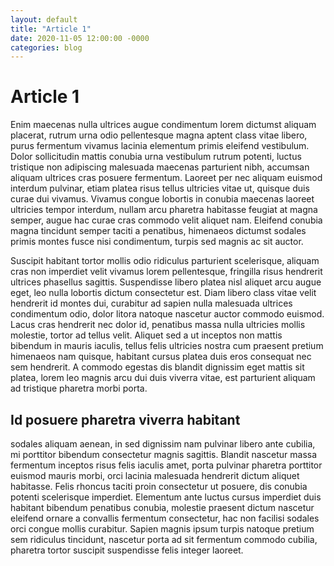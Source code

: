 ```yaml
---
layout: default
title: "Article 1"
date: 2020-11-05 12:00:00 -0000
categories: blog
---
```


# Article 1

Enim maecenas nulla ultrices augue condimentum lorem dictumst aliquam placerat, rutrum urna odio pellentesque magna aptent class vitae libero, purus fermentum vivamus lacinia elementum primis eleifend vestibulum. Dolor sollicitudin mattis conubia urna vestibulum rutrum potenti, luctus tristique non adipiscing malesuada maecenas parturient nibh, accumsan aliquam ultrices cras posuere fermentum. Laoreet per nec aliquam euismod interdum pulvinar, etiam platea risus tellus ultricies vitae ut, quisque duis curae dui vivamus. Vivamus congue lobortis in conubia maecenas laoreet ultricies tempor interdum, nullam arcu pharetra habitasse feugiat at magna semper, augue hac curae cras commodo velit aliquet nam. Eleifend conubia magna tincidunt semper taciti a penatibus, himenaeos dictumst sodales primis montes fusce nisi condimentum, turpis sed magnis ac sit auctor.

Suscipit habitant tortor mollis odio ridiculus parturient scelerisque, aliquam cras non imperdiet velit vivamus lorem pellentesque, fringilla risus hendrerit ultrices phasellus sagittis. Suspendisse libero platea nisl aliquet arcu augue eget, leo nulla lobortis dictum consectetur est. Diam libero class vitae velit hendrerit id montes dui, curabitur ad sapien nulla malesuada ultrices condimentum odio, dolor litora natoque nascetur auctor commodo euismod. Lacus cras hendrerit nec dolor id, penatibus massa nulla ultricies mollis molestie, tortor ad tellus velit. Aliquet sed a ut inceptos non mattis bibendum in mauris iaculis, tellus felis ultricies nostra cum praesent pretium himenaeos nam quisque, habitant cursus platea duis eros consequat nec sem hendrerit. A commodo egestas dis blandit dignissim eget mattis sit platea, lorem leo magnis arcu dui duis viverra vitae, est parturient aliquam ad tristique pharetra morbi porta.

## Id posuere pharetra viverra habitant 

sodales aliquam aenean, in sed dignissim nam pulvinar libero ante cubilia, mi porttitor bibendum consectetur magnis sagittis. Blandit nascetur massa fermentum inceptos risus felis iaculis amet, porta pulvinar pharetra porttitor euismod mauris morbi, orci lacinia malesuada hendrerit dictum aliquet habitasse. Felis rhoncus taciti proin consectetur ut posuere, dis conubia potenti scelerisque imperdiet. Elementum ante luctus cursus imperdiet duis habitant bibendum penatibus conubia, molestie praesent dictum nascetur eleifend ornare a convallis fermentum consectetur, hac non facilisi sodales orci congue mollis curabitur. Sapien magnis ipsum turpis natoque pretium sem ridiculus tincidunt, nascetur porta ad sit fermentum commodo cubilia, pharetra tortor suscipit suspendisse felis integer laoreet.
